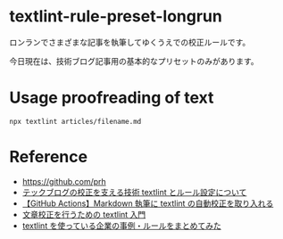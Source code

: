 # textlint-rule-preset-longrun

ロンランでさまざまな記事を執筆してゆくうえでの校正ルールです。

今日現在は、技術ブログ記事用の基本的なプリセットのみがあります。

# Usage proofreading of text

```
npx textlint articles/filename.md
```

# Reference

- https://github.com/prh
- [テックブログの校正を支える技術 textlint とルール設定について](https://zenn.dev/offers/articles/20220512-awesome-texlint-correction)
- [【GitHub Actions】Markdown 執筆に textlint の自動校正を取り入れる](https://dev.classmethod.jp/articles/markdown-writing-with-textlint-ci/)
- [文章校正を行うための textlint 入門](https://ics.media/entry/220404/)
- [textlint を使っている企業の事例・ルールをまとめてみた](https://zenn.dev/kgsi/articles/a88273d293abe07c5acb)
